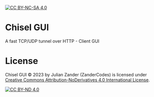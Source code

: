 [![CC BY-NC-SA 4.0][cc-by-nd-shield]][cc-by-nd]
# Chisel GUI
A fast TCP/UDP tunnel over HTTP - Client GUI


# License

Chisel GUI © 2023 by Julian Zander (ZanderCodes) is licensed under [Creative Commons Attribution-NoDerivatives 4.0 International License][cc-by-nd].

[![CC BY-ND 4.0][cc-by-nd-image]][cc-by-nd]

[cc-by-nd]: http://creativecommons.org/licenses/by-nd/4.0/
[cc-by-nd-image]: https://licensebuttons.net/l/by-nd/4.0/88x31.png
[cc-by-nd-shield]: https://img.shields.io/badge/License-CC%20BY--ND%204.0-lightgrey.svg
